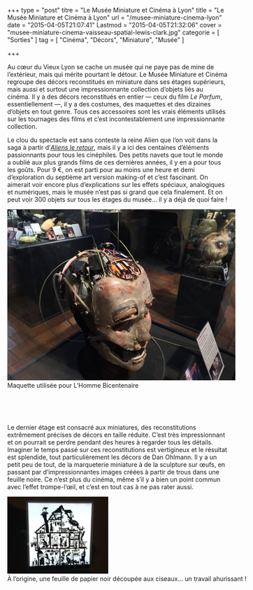 +++
type = "post"
titre = "Le Musée Miniature et Cinéma à Lyon"
title = "Le Musée Miniature et Cinéma à Lyon"
url = "/musee-miniature-cinema-lyon"
date = "2015-04-05T21:07:41"
Lastmod = "2015-04-05T21:32:06"
cover = "musee-miniature-cinema-vaisseau-spatial-lewis-clark.jpg"
categorie = [ "Sorties" ]
tag = [ "Cinéma", "Décors", "Miniature", "Musée" ]

+++

<p>Au cœur du Vieux Lyon se cache un musée qui ne paye pas de mine de l&rsquo;extérieur, mais qui mérite pourtant le détour. Le Musée Miniature et Cinéma regroupe des décors reconstitués en miniature dans ses étages supérieurs, mais aussi et surtout une impressionnante collection d&rsquo;objets liés au cinéma. Il y a des décors reconstitués en entier — ceux du film <em>Le Parfum</em>, essentiellement —, il y a des costumes, des maquettes et des dizaines d&rsquo;objets en tout genre. Tous ces accessoires sont les vrais éléments utilisés sur les tournages des films et c&rsquo;est incontestablement une impressionnante collection.</p>
<p>Le clou du spectacle est sans conteste la reine Alien que l&rsquo;on voit dans la saga à partir d&rsquo;<a href="http://voiretmanger.fr/aliens-le-retour-cameron/" title="Aliens le retour, James Cameron"><em>Aliens le retour</em></a>, mais il y a ici des centaines d&rsquo;éléments passionnants pour tous les cinéphiles. Des petits navets que tout le monde a oublié aux plus grands films de ces dernières années, il y en a pour tous les goûts. Pour 9 €, on est parti pour au moins une heure et demi d&rsquo;exploration du septième art version making-of et c&rsquo;est fascinant. On aimerait voir encore plus d&rsquo;explications sur les effets spéciaux, analogiques et numériques, mais le musée n&rsquo;est pas si grand que cela finalement. Et on peut voir 300 objets sur tous les étages du musée… il y a déjà de quoi faire !</p>
<div class="tiled-gallery type-rectangular tiled-gallery-unresized" data-original-width="950" data-carousel-extra='{&quot;blog_id&quot;:1,&quot;permalink&quot;:&quot;http:\/\/voiretmanger.fr\/musee-miniature-cinema-lyon\/&quot;,&quot;likes_blog_id&quot;:41913266}' > <div class="gallery-row" style="width: 950px; height: 476px;" data-original-width="950" data-original-height="476" > <div class="gallery-group images-1" style="width: 634px; height: 476px;" data-original-width="634" data-original-height="476" > <div class="tiled-gallery-item tiled-gallery-item-large"> <a href="http://voiretmanger.fr/wp-content/2015/04/decor-le-parfum.jpg" border="0"> <img data-attachment-id="13473" data-orig-file="http://voiretmanger.fr/wp-content/2015/04/decor-le-parfum.jpg" data-orig-size="3264,2448" data-comments-opened="1" data-image-meta="{&quot;aperture&quot;:&quot;0&quot;,&quot;credit&quot;:&quot;&quot;,&quot;camera&quot;:&quot;&quot;,&quot;caption&quot;:&quot;&quot;,&quot;created_timestamp&quot;:&quot;0&quot;,&quot;copyright&quot;:&quot;&quot;,&quot;focal_length&quot;:&quot;0&quot;,&quot;iso&quot;:&quot;0&quot;,&quot;shutter_speed&quot;:&quot;0&quot;,&quot;title&quot;:&quot;&quot;,&quot;orientation&quot;:&quot;0&quot;}" data-image-title="decor-le-parfum" data-image-description="" data-medium-file="http://voiretmanger.fr/wp-content/2015/04/decor-le-parfum-667x500.jpg" data-large-file="http://voiretmanger.fr/wp-content/2015/04/decor-le-parfum-1600x1200.jpg" src="homme-bicentenaire-tete-animee.jpg?w=522&#038;h=391&#038;crop=1" width="522" height="391" data-original-width="522" data-original-height="391" title="homme-bicentenaire-tete-animee" alt="" style="width: 522px; height: 391px;" /> </a> <div class="tiled-gallery-caption"> Maquette utilisée pour L&rsquo;Homme Bicentenaire </div> </div> </div> <!-- close group --> </div> <!-- close row --> </div>
<p>Le dernier étage est consacré aux miniatures, des reconstitutions extrêmement précises de décors en taille réduite. C&rsquo;est très impressionnant et on pourrait se perdre pendant des heures à regarder tous les détails. Imaginer le temps passé sur ces reconstitutions est vertigineux et le résultat est splendide, tout particulièrement les décors de Dan Ohlmann. Il y a un petit peu de tout, de la marqueterie miniature à de la sculpture sur œufs, en passant par d&rsquo;impressionnantes images créées à partir de trous dans une feuille noire. Ce n&rsquo;est plus du cinéma, même s&rsquo;il y a bien un point commun avec l&rsquo;effet trompe-l&rsquo;œil, et c&rsquo;est en tout cas à ne pas rater aussi.</p>
<div class="tiled-gallery type-rectangular tiled-gallery-unresized" data-original-width="950" data-carousel-extra='{&quot;blog_id&quot;:1,&quot;permalink&quot;:&quot;http:\/\/voiretmanger.fr\/musee-miniature-cinema-lyon\/&quot;,&quot;likes_blog_id&quot;:41913266}' > <div class="gallery-row" style="width: 950px; height: 476px;" data-original-width="950" data-original-height="476" > <div class="gallery-group images-1" style="width: 634px; height: 476px;" data-original-width="634" data-original-height="476" > <div class="tiled-gallery-item tiled-gallery-item-large"> <a href="http://voiretmanger.fr/wp-content/2015/04/IMG_4137.jpg" border="0"> <img data-attachment-id="13502" data-orig-file="http://voiretmanger.fr/wp-content/2015/04/IMG_4137.jpg" data-orig-size="3264,2448" data-comments-opened="1" data-image-meta="{&quot;aperture&quot;:&quot;0&quot;,&quot;credit&quot;:&quot;&quot;,&quot;camera&quot;:&quot;&quot;,&quot;caption&quot;:&quot;&quot;,&quot;created_timestamp&quot;:&quot;0&quot;,&quot;copyright&quot;:&quot;&quot;,&quot;focal_length&quot;:&quot;0&quot;,&quot;iso&quot;:&quot;0&quot;,&quot;shutter_speed&quot;:&quot;0&quot;,&quot;title&quot;:&quot;&quot;,&quot;orientation&quot;:&quot;0&quot;}" data-image-title="IMG_4137" data-image-description="" data-medium-file="http://voiretmanger.fr/wp-content/2015/04/IMG_4137-667x500.jpg" data-large-file="http://voiretmanger.fr/wp-content/2015/04/IMG_4137-1600x1200.jpg" src="IMG_4090.jpg?w=231&#038;h=176&#038;crop=1" width="231" height="176" data-original-width="231" data-original-height="176" title="IMG_4090" alt="" style="width: 231px; height: 176px;" /> </a> <div class="tiled-gallery-caption"> À l&rsquo;origine, une feuille de papier noir découpée aux ciseaux… un travail ahurissant ! </div> </div> </div> <!-- close group --> </div> <!-- close row --> </div>

